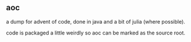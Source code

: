## aoc

a dump for advent of code, done in java and a bit of julia (where possible).

code is packaged a little weirdly so aoc can be marked as the source root.
